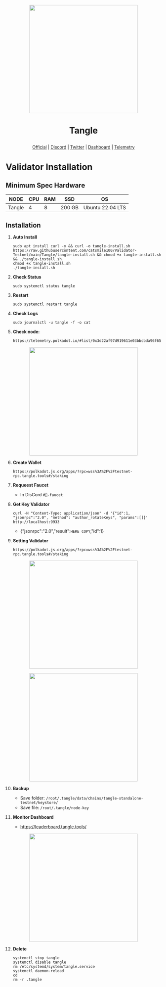 <p align="center">
  <img height="350" height="350" src="https://bafkreid6e5xvw5cjhm2vag5kfpg7hjb6vyhp427xsrujqn7uolrx6e4ley.ipfs.nftstorage.link">
</p>

<h1>
<p align="center"> Tangle </p>
</h1>

<p align="center">
  <a href="https://www.tangle.tools/">Official</a> |
  <a href="https://discord.gg/7Y975exY">Discord</a> |
  <a href="https://twitter.com/tangle_network">Twitter</a> |
  <a href="https://leaderboard.tangle.tools/">Dashboard</a> |
  <a href="https://telemetry.polkadot.io/#/0x3d22af97d919611e03bbcbda96f65988758865423e89b2d99547a6bb61452db3">Telemetry</a>
</p>

<p align="center">
  <h1>Validator Installation</h1>
</p>

## Minimum Spec Hardware
NODE  | CPU     | RAM      | SSD     | OS     |
| ------------- | ------------- | ------------- | -------- | -------- |
| Tangle | 4          | 8         | 200 GB  | Ubuntu 22.04 LTS  |

## Installation
1. **Auto Install**
	```
	sudo apt install curl -y && curl -o tangle-install.sh https://raw.githubusercontent.com/catsmile100/Validator-Testnet/main/Tangle/tangle-install.sh && chmod +x tangle-install.sh && ./tangle-install.sh
	chmod +x tangle-install.sh
	./tangle-install.sh
	```
2. **Check Status**
	```
	sudo systemctl status tangle
	```
3. **Restart**
	```
	sudo systemctl restart tangle
	```
4. **Check Logs**
	```
	sudo journalctl -u tangle -f -o cat
	```
5. **Check node:**
	```
	https://telemetry.polkadot.io/#list/0x3d22af97d919611e03bbcbda96f65988758865423e89b2d99547a6bb61452db3
	```
<p align="center">
  <img height="350" height="350" src="https://bafkreiebgluunvrgjdsni5f7garf4ubxferobpa7nd2jdtosa4rhloy3su.ipfs.nftstorage.link">
</p>

6. **Create Wallet**
	```
	https://polkadot.js.org/apps/?rpc=wss%3A%2F%2Ftestnet-rpc.tangle.tools#/staking
	```
7. **Requeest Faucet**
	- In DisCord `#🚰-faucet`

8. **Get Key Validator**
	```
	curl -H "Content-Type: application/json" -d '{"id":1, "jsonrpc":"2.0", "method": "author_rotateKeys", "params":[]}' http://localhost:9933
	```
	- {"jsonrpc":"2.0","result":`HERE COPY`,"id":1} 
9. **Setting Validator**
	```
	https://polkadot.js.org/apps/?rpc=wss%3A%2F%2Ftestnet-rpc.tangle.tools#/staking
	```
<p align="center">
  <img height="350" height="350" src="https://bafkreiazpvq3rnz7bnx547dknweeqmnjpv76lbzxz6mqozl7op37dik5be.ipfs.nftstorage.link/">
</p>

<p align="center">
  <img height="350" height="350" src="https://bafkreier6u2mmc2cmhsgd6otjvpxkzd2c7alghapwmmwz6dut53sgu5iem.ipfs.nftstorage.link/">
</p>
	
10. **Backup**
	- Save folder: `/root/.tangle/data/chains/tangle-standalone-testnet/keystore/`
	- Save file: `/root/.tangle/node-key`

11. **Monitor Dashboard**
	- https://leaderboard.tangle.tools/
<p align="center">
  <img height="350" height="350" src="https://bafkreiaws7yodavdznc3szyykdw4rmywvu6y6gxintsnkekvkufxy42hha.ipfs.nftstorage.link/">
</p>

12. **Delete**
	```
	systemctl stop tangle
	systemctl disable tangle 
	rm /etc/systemd/system/tangle.service 
	systemctl daemon-reload 
	cd 
	rm -r .tangle
	```
